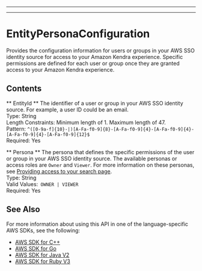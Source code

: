 --------

--------

# EntityPersonaConfiguration<a name="API_EntityPersonaConfiguration"></a>

Provides the configuration information for users or groups in your AWS SSO identity source for access to your Amazon Kendra experience\. Specific permissions are defined for each user or group once they are granted access to your Amazon Kendra experience\.

## Contents<a name="API_EntityPersonaConfiguration_Contents"></a>

 ** EntityId **   <a name="Kendra-Type-EntityPersonaConfiguration-EntityId"></a>
The identifier of a user or group in your AWS SSO identity source\. For example, a user ID could be an email\.  
Type: String  
Length Constraints: Minimum length of 1\. Maximum length of 47\.  
Pattern: `^([0-9a-f]{10}-|)[A-Fa-f0-9]{8}-[A-Fa-f0-9]{4}-[A-Fa-f0-9]{4}-[A-Fa-f0-9]{4}-[A-Fa-f0-9]{12}$`   
Required: Yes

 ** Persona **   <a name="Kendra-Type-EntityPersonaConfiguration-Persona"></a>
The persona that defines the specific permissions of the user or group in your AWS SSO identity source\. The available personas or access roles are `Owner` and `Viewer`\. For more information on these personas, see [Providing access to your search page](https://docs.aws.amazon.com/kendra/latest/dg/deploying-search-experience-no-code.html#access-search-experience)\.  
Type: String  
Valid Values:` OWNER | VIEWER`   
Required: Yes

## See Also<a name="API_EntityPersonaConfiguration_SeeAlso"></a>

For more information about using this API in one of the language\-specific AWS SDKs, see the following:
+  [AWS SDK for C\+\+](https://docs.aws.amazon.com/goto/SdkForCpp/kendra-2019-02-03/EntityPersonaConfiguration) 
+  [AWS SDK for Go](https://docs.aws.amazon.com/goto/SdkForGoV1/kendra-2019-02-03/EntityPersonaConfiguration) 
+  [AWS SDK for Java V2](https://docs.aws.amazon.com/goto/SdkForJavaV2/kendra-2019-02-03/EntityPersonaConfiguration) 
+  [AWS SDK for Ruby V3](https://docs.aws.amazon.com/goto/SdkForRubyV3/kendra-2019-02-03/EntityPersonaConfiguration) 